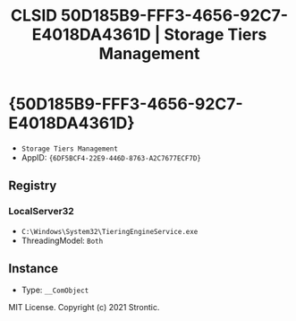 ﻿---
title: "CLSID 50D185B9-FFF3-4656-92C7-E4018DA4361D | Storage Tiers Management"
excerpt: What is COM-Object CLSID 50D185B9-FFF3-4656-92C7-E4018DA4361D?
---

# {50D185B9-FFF3-4656-92C7-E4018DA4361D}

* `Storage Tiers Management`
* AppID: `{6DF5BCF4-22E9-446D-8763-A2C7677ECF7D}`

## Registry


### LocalServer32

* `C:\Windows\System32\TieringEngineService.exe`
* ThreadingModel: `Both`

## Instance

* Type: `__ComObject`

MIT License. Copyright (c) 2021 Strontic.


